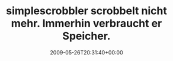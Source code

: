 ---
retweeted: false
source: <a href="http://twitter.com" rel="nofollow">Twitter Web Client</a>
entities:
  hashtags:
  - text: simplescrobbler
    indices:
    - '0'
    - '16'
  - text: sigh
    indices:
    - '88'
    - '93'
  symbols: []
  user_mentions: []
  urls: []
display_text_range:
- '0'
- '93'
favorite_count: '0'
id_str: '1927635169'
truncated: false
retweet_count: '0'
id: '1927635169'
created_at: Tue May 26 20:31:40 +0000 2009
favorited: false
full_text: "#simplescrobbler scrobbelt nicht mehr. Immerhin verbraucht er Speicher.
  Auch schon was. #sigh"
lang: de
tags:
- simplescrobbler
- sigh
- pesos/twitter
date: '2009-05-26T20:31:40+00:00'
src: https://twitter.com/bascht/status/1927635169
original_url: https://twitter.com/bascht/status/1927635169
type: twitter_tweet
text: "#simplescrobbler scrobbelt nicht mehr. Immerhin verbraucht er Speicher. Auch
  schon was. #sigh"
title: 'simplescrobbler scrobbelt nicht mehr. Immerhin verbraucht er Speicher. '

---
